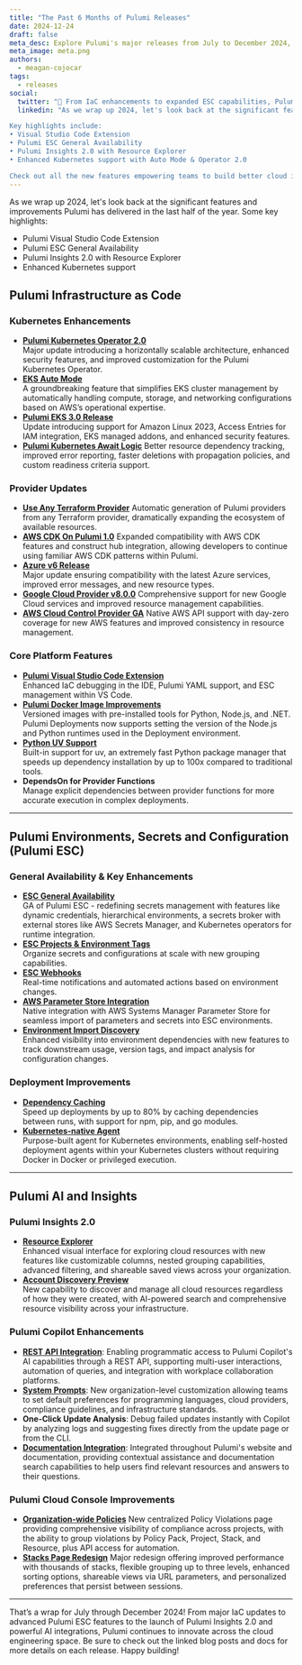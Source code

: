 ```yaml
---
title: "The Past 6 Months of Pulumi Releases"
date: 2024-12-24
draft: false
meta_desc: Explore Pulumi's major releases from July to December 2024, featuring Infrastructure as Code improvements, ESC enhancements, and AI innovations.
meta_image: meta.png
authors:
  - meagan-cojocar
tags:
  - releases
social:
  twitter: "🚀 From IaC enhancements to expanded ESC capabilities, Pulumi Insights 2.0 and key AI innovations - walk through the product release notes for a summary of what's been shipped this year"
  linkedin: "As we wrap up 2024, let's look back at the significant features and improvements Pulumi has delivered- from Infrastructure as Code enhancements to expanded Pulumi ESC capabilities to the launch of Pulumi Insights 2.0 and key AI innovations, here's what's new in Pulumi:

Key highlights include:
• Visual Studio Code Extension
• Pulumi ESC General Availability
• Pulumi Insights 2.0 with Resource Explorer
• Enhanced Kubernetes support with Auto Mode & Operator 2.0

Check out all the new features empowering teams to build better cloud infrastructure."
---
```


As we wrap up 2024, let's look back at the significant features and improvements Pulumi has delivered in the last half of the year. Some key highlights:

- Pulumi Visual Studio Code Extension
- Pulumi ESC General Availability
- Pulumi Insights 2.0 with Resource Explorer
- Enhanced Kubernetes support

<!--more-->

## Pulumi Infrastructure as Code

### Kubernetes Enhancements

- **[Pulumi Kubernetes Operator 2.0](/blog/pulumi-kubernetes-operator-2-0/)**  
  Major update introducing a horizontally scalable architecture, enhanced security features, and improved customization for the Pulumi Kubernetes Operator.
- **[EKS Auto Mode](/blog/aws-eks-auto-mode/)**  
  A groundbreaking feature that simplifies EKS cluster management by automatically handling compute, storage, and networking configurations based on AWS’s operational expertise.
- **[Pulumi EKS 3.0 Release](/blog/eks-v3-release/)**  
  Update introducing support for Amazon Linux 2023, Access Entries for IAM integration, EKS managed addons, and enhanced security features.
- **[Pulumi Kubernetes Await Logic](/blog/improved-kubernetes-await-logic/)**
  Better resource dependency tracking, improved error reporting, faster deletions with propagation policies, and custom readiness criteria support.

### Provider Updates

- **[Use Any Terraform Provider](/blog/any-terraform-provider/)**
  Automatic generation of Pulumi providers from any Terraform provider, dramatically expanding the ecosystem of available resources.
- **[AWS CDK On Pulumi 1.0](/blog/aws-cdk-on-pulumi-1.0/)**
  Expanded compatibility with AWS CDK features and construct hub integration, allowing developers to continue using familiar AWS CDK patterns within Pulumi.
- **[Azure v6 Release](/blog/azure-v6-release/)**  
  Major update ensuring compatibility with the latest Azure services, improved error messages, and new resource types.
- **[Google Cloud Provider v8.0.0](/blog/gcp-v8-release/)**
  Comprehensive support for new Google Cloud services and improved resource management capabilities.
- **[AWS Cloud Control Provider GA](/blog/pulumi-aws-cloudcontrol-provider/)**
  Native AWS API support with day-zero coverage for new AWS features and improved consistency in resource management.

### Core Platform Features

- **[Pulumi Visual Studio Code Extension](/blog/pulumi-vscode-extension/)**  
  Enhanced IaC debugging in the IDE, Pulumi YAML support, and ESC management within VS Code.
- **[Pulumi Docker Image Improvements](/blog/docker-containers/)**  
  Versioned images with pre-installed tools for Python, Node.js, and .NET. Pulumi Deployments now supports setting the version of the Node.js and Python runtimes used in the Deployment environment.
- **[Python UV Support](blog/python-uv-toolchain/)**  
  Built-in support for uv, an extremely fast Python package manager that speeds up dependency installation by up to 100x compared to traditional tools.
- **DependsOn for Provider Functions**  
  Manage explicit dependencies between provider functions for more accurate execution in complex deployments.

---

## Pulumi Environments, Secrets and Configuration (Pulumi ESC)

### General Availability & Key Enhancements

- **[ESC General Availability](/blog/pulumi-esc-ga/)**  
  GA of Pulumi ESC - redefining secrets management with features like dynamic credentials, hierarchical environments, a secrets broker with external stores like AWS Secrets Manager, and Kubernetes operators for runtime integration.
- **[ESC Projects & Environment Tags](/blog/esc-projects-environment-tags-launch/)**  
  Organize secrets and configurations at scale with new grouping capabilities.
- **[ESC Webhooks](/blog/esc-webhooks-launch/)**  
  Real-time notifications and automated actions based on environment changes.
- **[AWS Parameter Store Integration](/blog/pulumi-esc-aws-parameter-store-support/)**  
  Native integration with AWS Systems Manager Parameter Store for seamless import of parameters and secrets into ESC environments.
- **[Environment Import Discovery](/blog/esc-imports-discoverability/)**  
  Enhanced visibility into environment dependencies with new features to track downstream usage, version tags, and impact analysis for configuration changes.

### Deployment Improvements

- **[Dependency Caching](/blog/announcing-dependency-caching-deployments/)**  
  Speed up deployments by up to 80% by caching dependencies between runs, with support for npm, pip, and go modules.
- **[Kubernetes-native Agent](/blog/customer-managed-agents-kubernetes/)**  
  Purpose-built agent for Kubernetes environments, enabling self-hosted deployment agents within your Kubernetes clusters without requiring Docker in Docker or privileged execution.

---

## Pulumi AI and Insights

### Pulumi Insights 2.0

- **[Resource Explorer](/blog/insights-resources-v2/)**  
  Enhanced visual interface for exploring cloud resources with new features like customizable columns, nested grouping capabilities, advanced filtering, and shareable saved views across your organization.
- **[Account Discovery Preview](/blog/insights-cloud-account-discovery/)**  
  New capability to discover and manage all cloud resources regardless of how they were created, with AI-powered search and comprehensive resource visibility across your infrastructure.

### Pulumi Copilot Enhancements

- **[REST API Integration](/blog/pulumi-copilot-rest/)**: Enabling programmatic access to Pulumi Copilot's AI capabilities through a REST API, supporting multi-user interactions, automation of queries, and integration with workplace collaboration platforms.
- **[System Prompts](/blog/copilot-system-prompts/)**: New organization-level customization allowing teams to set default preferences for programming languages, cloud providers, compliance guidelines, and infrastructure standards.
- **One-Click Update Analysis**: Debug failed updates instantly with Copilot by analyzing logs and suggesting fixes directly from the update page or from the CLI.
- **[Documentation Integration](/blog/copilot-in-docs/)**: Integrated throughout Pulumi's website and documentation, providing contextual assistance and documentation search capabilities to help users find relevant resources and answers to their questions.

### Pulumi Cloud Console Improvements

- **[Organization-wide Policies](/blog/centralized-policy-violations/)**
  New centralized Policy Violations page providing comprehensive visibility of compliance across projects, with the ability to group violations by Policy Pack, Project, Stack, and Resource, plus API access for automation.
- **[Stacks Page Redesign](/blog/new-stacks-page-launch/)**
  Major redesign offering improved performance with thousands of stacks, flexible grouping up to three levels, enhanced sorting options, shareable views via URL parameters, and personalized preferences that persist between sessions.

---

That’s a wrap for July through December 2024! From major IaC updates to advanced Pulumi ESC features to the launch of Pulumi Insights 2.0 and powerful AI integrations, Pulumi continues to innovate across the cloud engineering space. Be sure to check out the linked blog posts and docs for more details on each release. Happy building!
